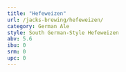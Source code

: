 ```yaml
---
title: "Hefeweizen"
url: /jacks-brewing/hefeweizen/
category: German Ale
style: South German-Style Hefeweizen
abv: 5.6
ibu: 0
srm: 0
upc: 0
---
```


